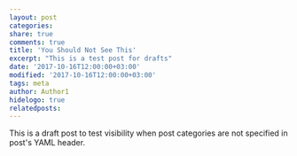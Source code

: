 ```yaml
---
layout: post
categories: 
share: true
comments: true
title: 'You Should Not See This'
excerpt: "This is a test post for drafts"
date: '2017-10-16T12:00:00+03:00'
modified: '2017-10-16T12:00:00+03:00'
tags: meta
author: Author1
hidelogo: true
relatedposts:
---
```

This is a draft post to test visibility when post categories are not specified in post's YAML header.
